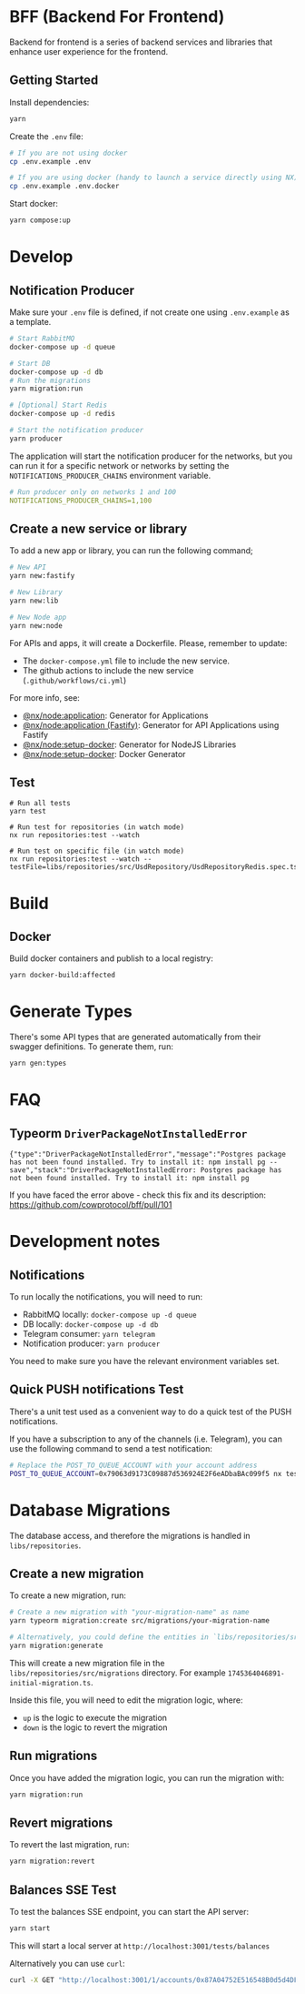# BFF (Backend For Frontend)

Backend for frontend is a series of backend services and libraries that enhance user experience for the frontend.

## Getting Started

Install dependencies:

```bash
yarn
```

Create the `.env` file:

```bash
# If you are not using docker
cp .env.example .env

# If you are using docker (handy to launch a service directly using NX)
cp .env.example .env.docker
```

Start docker:

```bash
yarn compose:up
```

# Develop

## Notification Producer

Make sure your `.env` file is defined, if not create one using `.env.example` as a template.

```bash
# Start RabbitMQ
docker-compose up -d queue

# Start DB
docker-compose up -d db
# Run the migrations
yarn migration:run

# [Optional] Start Redis
docker-compose up -d redis

# Start the notification producer
yarn producer
```

The application will start the notification producer for the networks, but you can run it for a specific network or networks by setting the `NOTIFICATIONS_PRODUCER_CHAINS` environment variable.

```yaml
# Run producer only on networks 1 and 100
NOTIFICATIONS_PRODUCER_CHAINS=1,100
```

## Create a new service or library

To add a new app or library, you can run the following command;

```bash
# New API
yarn new:fastify

# New Library
yarn new:lib

# New Node app
yarn new:node
```

For APIs and apps, it will create a Dockerfile. Please, remember to update:

- The `docker-compose.yml` file to include the new service.
- The github actions to include the new service (`.github/workflows/ci.yml`)

For more info, see:

- [@nx/node:application](https://nx.dev/packages/node/generators/application): Generator for Applications
- [@nx/node:application (Fastify)](https://nx.dev/showcase/example-repos/add-fastify): Generator for API Applications using Fastify
- [@nx/node:setup-docker](https://nx.dev/nx-api/node/generators/library): Generator for NodeJS Libraries
- [@nx/node:setup-docker](https://nx.dev/nx-api/node/generators/setup-docker): Docker Generator

## Test

```
# Run all tests
yarn test

# Run test for repositories (in watch mode)
nx run repositories:test --watch

# Run test on specific file (in watch mode)
nx run repositories:test --watch --testFile=libs/repositories/src/UsdRepository/UsdRepositoryRedis.spec.ts
```

# Build

## Docker

Build docker containers and publish to a local registry:

```bash
yarn docker-build:affected
```

# Generate Types

There's some API types that are generated automatically from their swagger definitions. To generate them, run:

```bash
yarn gen:types
```

# FAQ

## Typeorm `DriverPackageNotInstalledError`

```
{"type":"DriverPackageNotInstalledError","message":"Postgres package has not been found installed. Try to install it: npm install pg --save","stack":"DriverPackageNotInstalledError: Postgres package has not been found installed. Try to install it: npm install pg
```

If you have faced the error above - check this fix and its description:
<https://github.com/cowprotocol/bff/pull/101>

# Development notes

## Notifications

To run locally the notifications, you will need to run:

- RabbitMQ locally: `docker-compose up -d queue`
- DB locally: `docker-compose up -d db`
- Telegram consumer: `yarn telegram`
- Notification producer: `yarn producer`

You need to make sure you have the relevant environment variables set.

## Quick PUSH notifications Test

There's a unit test used as a convenient way to do a quick test of the PUSH notifications.

If you have a subscription to any of the channels (i.e. Telegram), you can use the following command to send a test notification:

```bash
# Replace the POST_TO_QUEUE_ACCOUNT with your account address
POST_TO_QUEUE_ACCOUNT=0x79063d9173C09887d536924E2F6eADbaBAc099f5 nx test notification-producer --testFile=src/sendPush.test.ts --skip-nx-cache
```

# Database Migrations

The database access, and therefore the migrations is handled in `libs/repositories`.

## Create a new migration

To create a new migration, run:

```bash
# Create a new migration with "your-migration-name" as name
yarn typeorm migration:create src/migrations/your-migration-name

# Alternatively, you could define the entities in `libs/repositories/src/database` and then run:
yarn migration:generate
```

This will create a new migration file in the `libs/repositories/src/migrations` directory. For example `1745364046891-initial-migration.ts`.

Inside this file, you will need to edit the migration logic, where:

- `up` is the logic to execute the migration
- `down` is the logic to revert the migration

## Run migrations

Once you have added the migration logic, you can run the migration with:

```bash
yarn migration:run
```

## Revert migrations

To revert the last migration, run:

```bash
yarn migration:revert
```

## Balances SSE Test
To test the balances SSE endpoint, you can start the API server:
```bash
yarn start
```

This will start a local server at `http://localhost:3001/tests/balances`


Alternatively you can use `curl`:
```bash
curl -X GET "http://localhost:3001/1/accounts/0x87A04752E516548B0d5d4DF97384C0b22B649179/balances/sse?tokens=0x4d5f47fa6a74757f35c14fd3a6ef8e3c9bc514e8%2C0x6b175474e89094c44da98b954eedeac495271d0f%2C0xa0b86991c6218b36c1d19d4a2e9eb0ce3606eb48" -H "accept: text/event-stream" 
```
